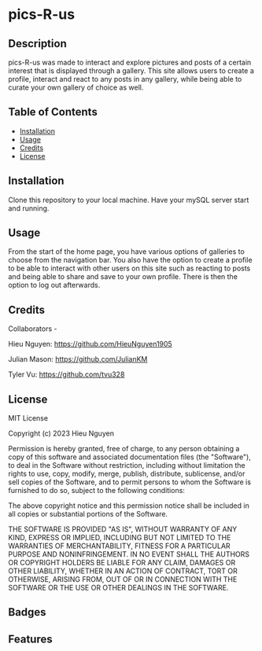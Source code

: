# pics-R-us

## Description
pics-R-us was made to interact and explore pictures and posts of a certain interest that is displayed through a gallery. This site allows users to create a profile, interact and react to any posts in any gallery, while being able to curate your own gallery of choice as well. 

## Table of Contents
- [Installation](#installation)
- [Usage](#usage)
- [Credits](#credits)
- [License](#license)

## Installation 
Clone this repository to your local machine. 
Have your mySQL server start and running.

## Usage
From the start of the home page, you have various options of galleries to choose from the navigation bar. You also have the option to create a profile to be able to interact with other users on this site such as reacting to posts and being able to share and save to your own profile. There is then the option to log out afterwards.

## Credits
Collaborators - 

Hieu Nguyen: https://github.com/HieuNguyen1905

Julian Mason: https://github.com/JulianKM

Tyler Vu: https://github.com/tvu328

## License
MIT License

Copyright (c) 2023 Hieu Nguyen

Permission is hereby granted, free of charge, to any person obtaining a copy
of this software and associated documentation files (the "Software"), to deal
in the Software without restriction, including without limitation the rights
to use, copy, modify, merge, publish, distribute, sublicense, and/or sell
copies of the Software, and to permit persons to whom the Software is
furnished to do so, subject to the following conditions:

The above copyright notice and this permission notice shall be included in all
copies or substantial portions of the Software.

THE SOFTWARE IS PROVIDED "AS IS", WITHOUT WARRANTY OF ANY KIND, EXPRESS OR
IMPLIED, INCLUDING BUT NOT LIMITED TO THE WARRANTIES OF MERCHANTABILITY,
FITNESS FOR A PARTICULAR PURPOSE AND NONINFRINGEMENT. IN NO EVENT SHALL THE
AUTHORS OR COPYRIGHT HOLDERS BE LIABLE FOR ANY CLAIM, DAMAGES OR OTHER
LIABILITY, WHETHER IN AN ACTION OF CONTRACT, TORT OR OTHERWISE, ARISING FROM,
OUT OF OR IN CONNECTION WITH THE SOFTWARE OR THE USE OR OTHER DEALINGS IN THE
SOFTWARE.

## Badges

## Features